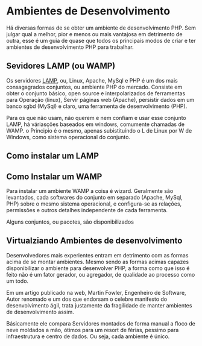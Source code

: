 # Ambientes de Desenvolvimento

Há diversas formas de se obter um ambiente de desenvolvimento PHP. Sem julgar qual a melhor, pior e menos ou mais vantajosa em detrimento de outra, esse é um guia de quase que todos os principais modos de criar e ter ambientes de desenvolvimento PHP para trabalhar.

## Sevidores LAMP (ou WAMP)

Os servidores [LAMP](https://pt.wikipedia.org/wiki/LAMP), ou, Linux, Apache, MySql e PHP é um dos mais consagagrados conjuntos, ou ambiente PHP do mercado. Consiste em obter o conjunto básico, open source e interpolarizados de ferramentas para Operação (linux), Servir páginas web (Apache), persistir dados em um banco sgbd (MySql) e claro, uma ferramenta de desenvolvimento (PHP).

Para os que não usam, não querem e nem confiam e usar esse conjunto LAMP, há váriasções baseados em windows, comumente chamadas de WAMP. o Principio é o mesmo, apenas subistituíndo o L de Linux por W de Windows, como sistema operacional do conjunto.

## Como instalar um LAMP

## Como Instalar um WAMP

Para instalar um ambiente WAMP a coisa é wizard. Geralmente são levantados, cada softwares do conjunto em separado (Apache, MySql, PHP) sobre o mesmo sistema operacional, e configura-se as relações, permissões e outros detalhes independente de cada ferramenta.

Alguns conjuntos, ou pacotes, são disponibilizados 

## Virtualziando Ambientes de desenvolvimento

Desenvolvedores mais experientes entram em detrimento com as formas acima de se montar ambientes. Mesmo sendo as formas acimas capazes disponibilizar o ambiente para desenvolver PHP, a forma como que isso é feito não é um fator gerador, ou agregador, de qualidade ao processo como um todo.

Em um artigo publicado na web, Martin Fowler, Engenheiro de Software, Autor renomado e um dos que endorsam o celebre manifesto do desenvolvimento ágil, trata justamente da fragilidade de manter ambientes de desenvolvimento assim.

Básicamente ele compara Servidores montados de forma manual a floco de neve moldados a mão, ótimos para um resort de férias, pessimo para infraestrutura e centro de dados. Ou seja, cada ambiente é único.


